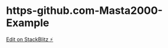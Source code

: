 # https-github.com-Masta2000-Example

[Edit on StackBlitz ⚡️](https://stackblitz.com/edit/nextjs-kfgqcb)